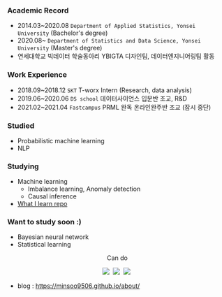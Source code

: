 

<!--
**minsoo9506/minsoo9506** is a ✨ _special_ ✨ repository because its `README.md` (this file) appears on your GitHub profile.

Here are some ideas to get you started:

- 🔭 I’m currently working on ...
- 🌱 I’m currently learning ...
- 👯 I’m looking to collaborate on ...
- 🤔 I’m looking for help with ...
- 💬 Ask me about ...
- 📫 How to reach me: ...
- 😄 Pronouns: ...
- ⚡ Fun fact: ...
-->

### Academic Record
- 2014.03~2020.08 `Department of Applied Statistics, Yonsei University` (Bachelor's degree)
- 2020.08~ `Department of Statistics and Data Science, Yonsei University` (Master's degree)
- 연세대학교 빅데이터 학술동아리 YBIGTA 디자인팀, 데이터엔지니어링팀 활동

### Work Experience
- 2018.09~2018.12 `SKT` T-worx Intern (Research, data analysis)
- 2019.06~2020.06 `DS school` 데이터사이언스 입문반 조교, R&D
- 2021.02~2021.04 `Fastcampus` PRML 완독 온라인완주반 조교 (잠시 중단)

### Studied
- Probabilistic machine learning
- NLP

### Studying
- Machine learning
  - Imbalance learning, Anomaly detection
  - Causal inference
- [What I learn repo](https://github.com/minsoo9506/What-I-learn)

### Want to study soon :)
- Bayesian neural network
- Statistical learning

<p align='center'> Can do </p>
<p align='center'>
  <img src="https://img.shields.io/badge/Python-3776AB?style=flat-square&logo=Python&logoColor=white"/></a>&nbsp
  <img src="https://img.shields.io/badge/JavaScript-F7DF1E?style=flat-square&logo=JavaScript&logoColor=white"/></a>&nbsp
  <img src="https://img.shields.io/badge/PyTorch-EE4C2C?style=flat-square&logo=PyTorch&logoColor=white"/></a>&nbsp

- blog : https://minsoo9506.github.io/about/
